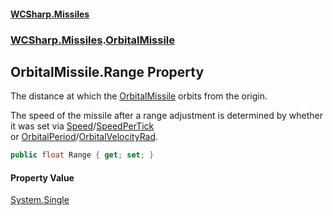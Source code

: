 #### [WCSharp.Missiles](README.md 'README')
### [WCSharp.Missiles](WCSharp.Missiles.md 'WCSharp.Missiles').[OrbitalMissile](WCSharp.Missiles.OrbitalMissile.md 'WCSharp.Missiles.OrbitalMissile')

## OrbitalMissile.Range Property

The distance at which the [OrbitalMissile](WCSharp.Missiles.OrbitalMissile.md 'WCSharp.Missiles.OrbitalMissile') orbits from the origin.  
  
The speed of the missile after a range adjustment is determined by whether it was set via [Speed](WCSharp.Missiles.OrbitalMissile.Speed.md 'WCSharp.Missiles.OrbitalMissile.Speed')/[SpeedPerTick](WCSharp.Missiles.OrbitalMissile.SpeedPerTick.md 'WCSharp.Missiles.OrbitalMissile.SpeedPerTick')  
            or [OrbitalPeriod](WCSharp.Missiles.OrbitalMissile.OrbitalPeriod.md 'WCSharp.Missiles.OrbitalMissile.OrbitalPeriod')/[OrbitalVelocityRad](WCSharp.Missiles.OrbitalMissile.OrbitalVelocityRad.md 'WCSharp.Missiles.OrbitalMissile.OrbitalVelocityRad').

```csharp
public float Range { get; set; }
```

#### Property Value
[System.Single](https://docs.microsoft.com/en-us/dotnet/api/System.Single 'System.Single')